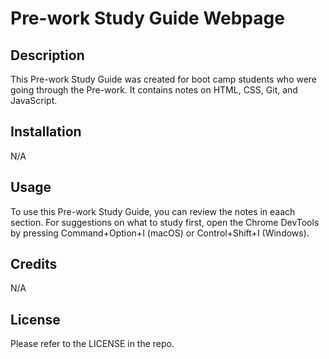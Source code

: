 # Pre-work Study Guide Webpage

## Description

This Pre-work Study Guide was created for boot camp students who were going through the Pre-work. It contains notes on HTML, CSS, Git, and JavaScript.

## Installation

N/A

## Usage

To use this Pre-work Study Guide, you can review the notes in eaach section. For suggestions on what to study first, open the Chrome DevTools by pressing Command+Option+I (macOS) or Control+Shift+I (Windows).

## Credits

N/A

## License

Please refer to the LICENSE in the repo.
